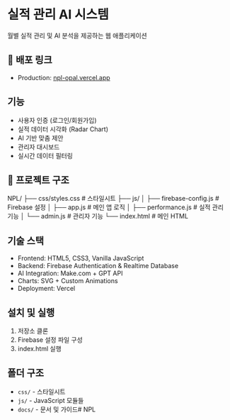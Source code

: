# 실적 관리 AI 시스템

월별 실적 관리 및 AI 분석을 제공하는 웹 애플리케이션

## 🚀 배포 링크
- Production: [npl-opal.vercel.app](https://npl-opal.vercel.app)

## 기능
- 사용자 인증 (로그인/회원가입)
- 실적 데이터 시각화 (Radar Chart)
- AI 기반 맞춤 제안
- 관리자 대시보드
- 실시간 데이터 필터링
  
## 📁 프로젝트 구조
NPL/
├── css/styles.css          # 스타일시트
├── js/
│   ├── firebase-config.js  # Firebase 설정
│   ├── app.js             # 메인 앱 로직
│   ├── performance.js     # 실적 관리 기능
│   └── admin.js           # 관리자 기능
└── index.html             # 메인 HTML

## 기술 스택
- Frontend: HTML5, CSS3, Vanilla JavaScript
- Backend: Firebase Authentication & Realtime Database
- AI Integration: Make.com + GPT API
- Charts: SVG + Custom Animations
- Deployment: Vercel
  
## 설치 및 실행
1. 저장소 클론
2. Firebase 설정 파일 구성
3. index.html 실행

## 폴더 구조
- `css/` - 스타일시트
- `js/` - JavaScript 모듈들
- `docs/` - 문서 및 가이드# NPL
